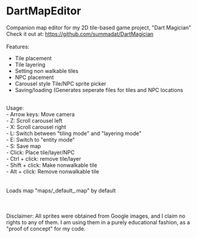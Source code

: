 # DartMapEditor
Companion map editor for my 2D tile-based game project, "Dart Magician"</br>
Check it out at: https://github.com/summadat/DartMagician </br>
</br>
Features:</br>
- Tile placement</br>
- Tile layering</br>
- Setting non walkable tiles</br>
- NPC placement</br>
- Carousel style Tile/NPC sprite picker</br>
- Saving/loading (Generates seperate files for tiles and NPC locations</br>
</br>
Usage:</br>
- Arrow keys: Move camera</br>
- Z: Scroll carousel left</br>
- X: Scroll carousel right</br>
- L: Switch between "tiling mode" and "layering mode"</br>
- E: Switch to "entity mode"</br>
- S: Save map</br>
- Click: Place tile/layer/NPC</br>
- Ctrl + click: remove tile/layer</br>
- Shift + click: Make nonwalkable tile</br>
- Alt + click: Remove nonwalkable tile</br>
</br></br>
Loads map "maps/_default_.map" by default</br>
</br>
</br>
</br>
Disclaimer: All sprites were obtained from Google images, and I claim no rights to any of them. I am using them in a purely educational fashion, as a "proof of concept" for my code.
